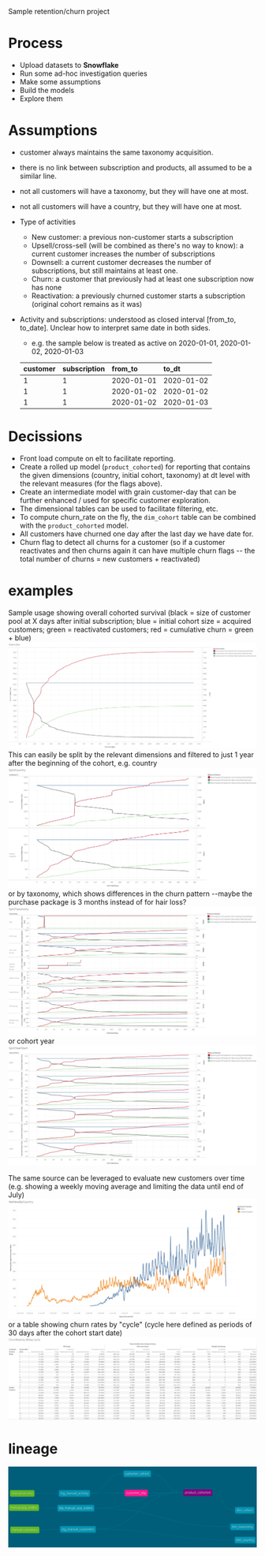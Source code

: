 Sample retention/churn project
# Process
- Upload datasets to **Snowflake**
- Run some ad-hoc investigation queries
- Make some assumptions
- Build the models
- Explore them

# Assumptions
- customer always maintains the same taxonomy acquisition.
- there is no link between subscription and products, all assumed to be a similar line.
- not all customers will have a taxonomy, but they will have one at most.
- not all customers will have a country, but they will have one at most.
- Type of activities
    - New customer: a previous non-customer starts a subscription
    - Upsell/cross-sell (will be combined as there's no way to know): a current customer increases the number of subscriptions
    - Downsell: a current customer decreases the number of subscriptions, but still maintains at least one.
    - Churn: a customer that previously had at least one subscription now has none
    - Reactivation: a previously churned customer starts a subscription (original cohort remains as it was)
- Activity and subscriptions: understood as closed interval [from_to, to_date]. Unclear how to interpret same date in both sides.
    - e.g. the sample below is treated as active on 2020-01-01, 2020-01-02, 2020-01-03

    |customer|subscription|from_to|to_dt|
    |---|---|---|---|
    |1|1|2020-01-01|2020-01-02|
    |1|1|2020-01-02|2020-01-02|
    |1|1|2020-01-02|2020-01-03|
    

# Decissions
- Front load compute on elt to facilitate reporting.
- Create a rolled up model (`product_cohorted`) for reporting that contains the given dimensions (country, initial cohort, taxonomy) at dt level with the relevant measures (for the flags above).
- Create an intermediate model with grain customer-day that can be further enhanced / used for specific customer exploration.
- The dimensional tables can be used to facilitate filtering, etc. 
- To compute churn_rate on the fly, the `dim_cohort` table can be combined with the `product_cohorted` model.
- All customers have churned one day after the last day we have date for.
- Churn flag to detect all churns for a customer (so if a customer reactivates and then churns again it can have multiple churn flags -- the total number of churns = new customers + reactivated)

# examples
Sample usage showing overall cohorted survival (black = size of customer pool at X days after initial subscription; blue = initial cohort size = acquired customers; green = reactivated customers; red = cumulative churn = green + blue)
![overview](./assets_art/Overview.png)
This can easily be split by the relevant dimensions and filtered to just 1 year after the beginning of the cohort, e.g. country
![split_by_country](./assets_art/SplitCountry.png)
or by taxonomy, which shows differences in the churn pattern --maybe the purchase package is 3 months instead of for hair loss? 
![split_by_taxonomy](./assets_art/SplitTaxonomy.png)
or cohort year
![split_by_year](./assets_art/SplitYearStart.png)

The same source can be leveraged to evaluate new customers over time (e.g. showing a weekly moving average and limiting the data until end of July)
![customers_acquired_over_time](./assets_art/NetNewByCountry.png)
or a table showing churn rates by "cycle" (cycle here defined as periods of 30 days after the cohort start date)
![tables_because_someone_will_download_it](./assets_art/ChurnRate%20by%2030day%20Cycle.png)

# lineage
![screenshot](./assets_art/screenshot_lineage.png)